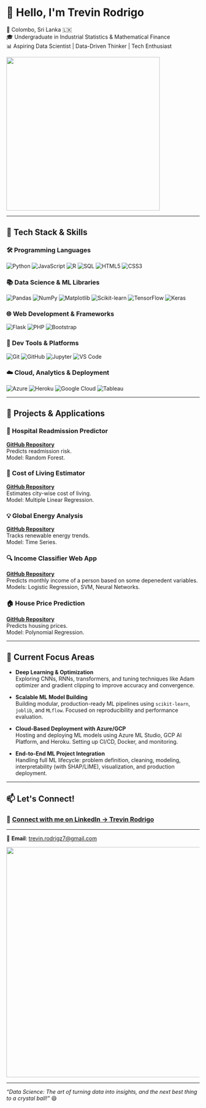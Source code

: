 # 👋 Hello, I'm Trevin Rodrigo

📍 Colombo, Sri Lanka 🇱🇰  
🎓 Undergraduate in Industrial Statistics & Mathematical Finance  
📊 Aspiring Data Scientist | Data-Driven Thinker | Tech Enthusiast  

<img src="https://media.giphy.com/media/FoVzfcqCDSb7zCynOp/giphy.gif" width="400"/>

---

## 🧠 Tech Stack & Skills

### 🛠️ Programming Languages
![Python](https://img.shields.io/badge/Python-3776AB?style=for-the-badge&logo=python&logoColor=white)
![JavaScript](https://img.shields.io/badge/JavaScript-F7DF1E?style=for-the-badge&logo=javascript&logoColor=black)
![R](https://img.shields.io/badge/R-276DC3?style=for-the-badge&logo=r&logoColor=white)
![SQL](https://img.shields.io/badge/SQL-003B57?style=for-the-badge&logo=mysql&logoColor=white)
![HTML5](https://img.shields.io/badge/HTML5-E34F26?style=for-the-badge&logo=html5&logoColor=white)
![CSS3](https://img.shields.io/badge/CSS3-1572B6?style=for-the-badge&logo=css3&logoColor=white)

### 📚 Data Science & ML Libraries
![Pandas](https://img.shields.io/badge/Pandas-150458?style=for-the-badge&logo=pandas&logoColor=white)
![NumPy](https://img.shields.io/badge/NumPy-013243?style=for-the-badge&logo=numpy&logoColor=white)
![Matplotlib](https://img.shields.io/badge/Matplotlib-11557C?style=for-the-badge&logo=matplotlib&logoColor=white)
![Scikit-learn](https://img.shields.io/badge/Scikit--learn-F7931E?style=for-the-badge&logo=scikit-learn&logoColor=white)
![TensorFlow](https://img.shields.io/badge/TensorFlow-FF6F00?style=for-the-badge&logo=tensorflow&logoColor=white)
![Keras](https://img.shields.io/badge/Keras-D00000?style=for-the-badge&logo=keras&logoColor=white)

### 🌐 Web Development & Frameworks
![Flask](https://img.shields.io/badge/Flask-000000?style=for-the-badge&logo=flask&logoColor=white)
![PHP](https://img.shields.io/badge/PHP-777BB4?style=for-the-badge&logo=php&logoColor=white)
![Bootstrap](https://img.shields.io/badge/Bootstrap-7952B3?style=for-the-badge&logo=bootstrap&logoColor=white)

### 🔧 Dev Tools & Platforms
![Git](https://img.shields.io/badge/Git-F05032?style=for-the-badge&logo=git&logoColor=white)
![GitHub](https://img.shields.io/badge/GitHub-181717?style=for-the-badge&logo=github&logoColor=white)
![Jupyter](https://img.shields.io/badge/Jupyter-F37626?style=for-the-badge&logo=jupyter&logoColor=white)
![VS Code](https://img.shields.io/badge/VSCode-007ACC?style=for-the-badge&logo=visual-studio-code&logoColor=white)

### ☁️ Cloud, Analytics & Deployment
![Azure](https://img.shields.io/badge/Azure-0078D4?style=for-the-badge&logo=microsoftazure&logoColor=white)
![Heroku](https://img.shields.io/badge/Heroku-430098?style=for-the-badge&logo=heroku&logoColor=white)
![Google Cloud](https://img.shields.io/badge/GCP-4285F4?style=for-the-badge&logo=googlecloud&logoColor=white)
![Tableau](https://img.shields.io/badge/Tableau-E97627?style=for-the-badge&logo=tableau&logoColor=white)

---

## 🚀 Projects & Applications

### 🏥 Hospital Readmission Predictor
**[GitHub Repository](https://github.com/Trevin07/hospital-readmission-app)**  
Predicts readmission risk.  
Model: Random Forest.

### 🧾 Cost of Living Estimator
**[GitHub Repository](https://github.com/Trevin07/Cost_estimator)**  
Estimates city-wise cost of living.  
Model: Multiple Linear Regression.

### 💡 Global Energy Analysis
**[GitHub Repository](https://github.com/Trevin07/global-energy-transition)**  
Tracks renewable energy trends.  
Model: Time Series.

### 🔍 Income Classifier Web App
**[GitHub Repository](https://github.com/Trevin07/Income-Prediction)**  
Predicts monthly income of a person based on some depenedent variables.  
Models: Logistic Regression, SVM, Neural Networks.

### 🏠 House Price Prediction
**[GitHub Repository](https://github.com/Trevin07/House-price-prediction)**  
Predicts housing prices.  
Model: Polynomial Regression.



---

## 🧠 Current Focus Areas

- **Deep Learning & Optimization**  
  Exploring CNNs, RNNs, transformers, and tuning techniques like Adam optimizer and gradient clipping to improve accuracy and convergence.

- **Scalable ML Model Building**  
  Building modular, production-ready ML pipelines using `scikit-learn`, `joblib`, and `MLflow`. Focused on reproducibility and performance evaluation.

- **Cloud-Based Deployment with Azure/GCP**  
  Hosting and deploying ML models using Azure ML Studio, GCP AI Platform, and Heroku. Setting up CI/CD, Docker, and monitoring.

- **End-to-End ML Project Integration**  
  Handling full ML lifecycle: problem definition, cleaning, modeling, interpretability (with SHAP/LIME), visualization, and production deployment.

---

## 📫 Let's Connect!

### 🔗 [**Connect with me on LinkedIn → Trevin Rodrigo**](https://www.linkedin.com/in/trevin-rodrigo/)

---

📧 **Email**: trevin.rodrigz7@gmail.com  

<p align="left">
  <img src="https://media.giphy.com/media/SvckSy7fFviqrq8ClF/giphy.gif" width="600" />
</p>

---

_“Data Science: The art of turning data into insights, and the next best thing to a crystal ball!”_ 😄
